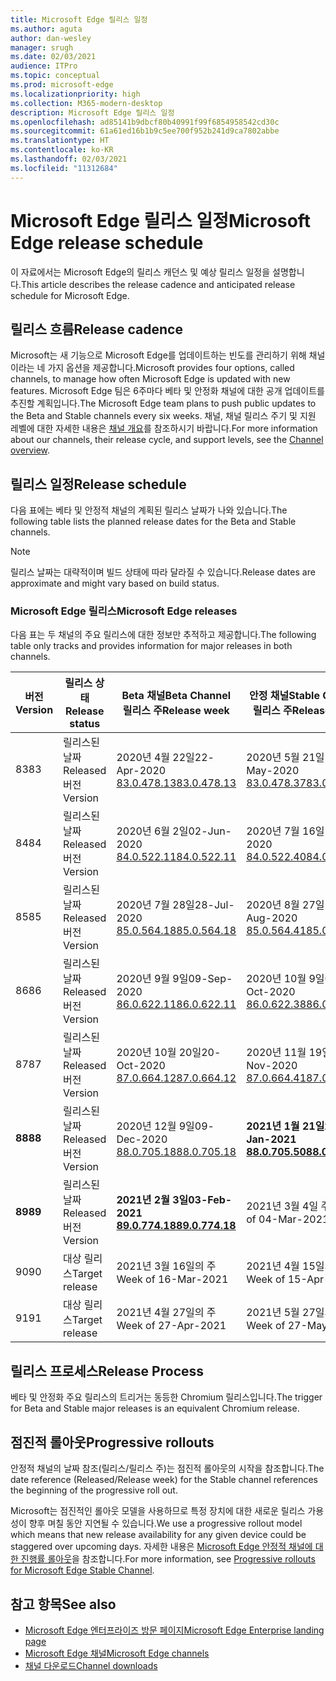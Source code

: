 ```yaml
---
title: Microsoft Edge 릴리스 일정
ms.author: aguta
author: dan-wesley
manager: srugh
ms.date: 02/03/2021
audience: ITPro
ms.topic: conceptual
ms.prod: microsoft-edge
ms.localizationpriority: high
ms.collection: M365-modern-desktop
description: Microsoft Edge 릴리스 일정
ms.openlocfilehash: ad85141b9dbcf80b40991f99f6854958542cd30c
ms.sourcegitcommit: 61a61ed16b1b9c5ee700f952b241d9ca7802abbe
ms.translationtype: HT
ms.contentlocale: ko-KR
ms.lasthandoff: 02/03/2021
ms.locfileid: "11312684"
---
```

# <span data-ttu-id="924b6-103">Microsoft Edge 릴리스 일정</span><span class="sxs-lookup"><span data-stu-id="924b6-103">Microsoft Edge release schedule</span></span>

<span data-ttu-id="924b6-104">이 자료에서는 Microsoft Edge의 릴리스 캐던스 및 예상 릴리스 일정을 설명합니다.</span><span class="sxs-lookup"><span data-stu-id="924b6-104">This article describes the release cadence and anticipated release schedule for Microsoft Edge.</span></span>

## <span data-ttu-id="924b6-105">릴리스 흐름</span><span class="sxs-lookup"><span data-stu-id="924b6-105">Release cadence</span></span>

<span data-ttu-id="924b6-106">Microsoft는 새 기능으로 Microsoft Edge를 업데이트하는 빈도를 관리하기 위해 채널이라는 네 가지 옵션을 제공합니다.</span><span class="sxs-lookup"><span data-stu-id="924b6-106">Microsoft provides four options, called channels, to manage how often Microsoft Edge is updated with new features.</span></span> <span data-ttu-id="924b6-107">Microsoft Edge 팀은 6주마다 베타 및 안정화 채널에 대한 공개 업데이트를 추진할 계획입니다.</span><span class="sxs-lookup"><span data-stu-id="924b6-107">The Microsoft Edge team plans to push public updates to the Beta and Stable channels every six weeks.</span></span> <span data-ttu-id="924b6-108">채널, 채널 릴리스 주기 및 지원 레벨에 대한 자세한 내용은 [채널 개요](https://docs.microsoft.com/DeployEdge/microsoft-edge-channels#channel-overview)를 참조하시기 바랍니다.</span><span class="sxs-lookup"><span data-stu-id="924b6-108">For more information about our channels, their release cycle, and support levels, see the [Channel overview](https://docs.microsoft.com/DeployEdge/microsoft-edge-channels#channel-overview).</span></span>

## <span data-ttu-id="924b6-109">릴리스 일정</span><span class="sxs-lookup"><span data-stu-id="924b6-109">Release schedule</span></span>

<span data-ttu-id="924b6-110">다음 표에는 베타 및 안정적 채널의 계획된 릴리스 날짜가 나와 있습니다.</span><span class="sxs-lookup"><span data-stu-id="924b6-110">The following table lists the planned release dates for the Beta and Stable channels.</span></span>

> [!NOTE]
> <span data-ttu-id="924b6-111">릴리스 날짜는 대략적이며 빌드 상태에 따라 달라질 수 있습니다.</span><span class="sxs-lookup"><span data-stu-id="924b6-111">Release dates are approximate and might vary based on build status.</span></span>

### <span data-ttu-id="924b6-112">Microsoft Edge 릴리스</span><span class="sxs-lookup"><span data-stu-id="924b6-112">Microsoft Edge releases</span></span>

<span data-ttu-id="924b6-113">다음 표는 두 채널의 주요 릴리스에 대한 정보만 추적하고 제공합니다.</span><span class="sxs-lookup"><span data-stu-id="924b6-113">The following table only tracks and provides information for major releases in both channels.</span></span>

| <span data-ttu-id="924b6-114">버전</span><span class="sxs-lookup"><span data-stu-id="924b6-114">Version</span></span> | <span data-ttu-id="924b6-115">릴리스 상태</span><span class="sxs-lookup"><span data-stu-id="924b6-115">Release status</span></span> | <span data-ttu-id="924b6-116">Beta 채널</span><span class="sxs-lookup"><span data-stu-id="924b6-116">Beta Channel</span></span><br><span data-ttu-id="924b6-117">릴리스 주</span><span class="sxs-lookup"><span data-stu-id="924b6-117">Release week</span></span> | <span data-ttu-id="924b6-118">안정 채널</span><span class="sxs-lookup"><span data-stu-id="924b6-118">Stable Channel</span></span><br><span data-ttu-id="924b6-119">릴리스 주</span><span class="sxs-lookup"><span data-stu-id="924b6-119">Release week</span></span> |
|---------|-----|------|--------|
| <span data-ttu-id="924b6-120">83</span><span class="sxs-lookup"><span data-stu-id="924b6-120">83</span></span> | <span data-ttu-id="924b6-121">릴리스된 날짜</span><span class="sxs-lookup"><span data-stu-id="924b6-121">Released</span></span><br><span data-ttu-id="924b6-122">버전</span><span class="sxs-lookup"><span data-stu-id="924b6-122">Version</span></span> | <span data-ttu-id="924b6-123">2020년 4월 22일</span><span class="sxs-lookup"><span data-stu-id="924b6-123">22-Apr-2020</span></span><br>[<span data-ttu-id="924b6-124">83.0.478.13</span><span class="sxs-lookup"><span data-stu-id="924b6-124">83.0.478.13</span></span>](https://docs.microsoft.com/DeployEdge/microsoft-edge-relnote-archive-beta-channel#version-83047813-april-22) | <span data-ttu-id="924b6-125">2020년 5월 21일</span><span class="sxs-lookup"><span data-stu-id="924b6-125">21-May-2020</span></span><br> [<span data-ttu-id="924b6-126">83.0.478.37</span><span class="sxs-lookup"><span data-stu-id="924b6-126">83.0.478.37</span></span>](https://docs.microsoft.com/DeployEdge/microsoft-edge-relnote-archive-stable-channel#version-83047837-may-21) |
| <span data-ttu-id="924b6-127">84</span><span class="sxs-lookup"><span data-stu-id="924b6-127">84</span></span> | <span data-ttu-id="924b6-128">릴리스된 날짜</span><span class="sxs-lookup"><span data-stu-id="924b6-128">Released</span></span><br><span data-ttu-id="924b6-129">버전</span><span class="sxs-lookup"><span data-stu-id="924b6-129">Version</span></span> | <span data-ttu-id="924b6-130">2020년 6월 2일</span><span class="sxs-lookup"><span data-stu-id="924b6-130">02-Jun-2020</span></span><br>[<span data-ttu-id="924b6-131">84.0.522.11</span><span class="sxs-lookup"><span data-stu-id="924b6-131">84.0.522.11</span></span>](https://docs.microsoft.com/DeployEdge/microsoft-edge-relnote-archive-beta-channel#version-84052211-june-2) | <span data-ttu-id="924b6-132">2020년 7월 16일</span><span class="sxs-lookup"><span data-stu-id="924b6-132">16-Jul-2020</span></span><br> [<span data-ttu-id="924b6-133">84.0.522.40</span><span class="sxs-lookup"><span data-stu-id="924b6-133">84.0.522.40</span></span>](https://docs.microsoft.com/DeployEdge/microsoft-edge-relnote-archive-stable-channel#version-84052240-july-16) |
| <span data-ttu-id="924b6-134">85</span><span class="sxs-lookup"><span data-stu-id="924b6-134">85</span></span> | <span data-ttu-id="924b6-135">릴리스된 날짜</span><span class="sxs-lookup"><span data-stu-id="924b6-135">Released</span></span><br><span data-ttu-id="924b6-136">버전</span><span class="sxs-lookup"><span data-stu-id="924b6-136">Version</span></span> | <span data-ttu-id="924b6-137">2020년 7월 28일</span><span class="sxs-lookup"><span data-stu-id="924b6-137">28-Jul-2020</span></span><br>[<span data-ttu-id="924b6-138">85.0.564.18</span><span class="sxs-lookup"><span data-stu-id="924b6-138">85.0.564.18</span></span>](https://docs.microsoft.com/DeployEdge/microsoft-edge-relnote-archive-beta-channel#version-85056418-july-28)  | <span data-ttu-id="924b6-139">2020년 8월 27일</span><span class="sxs-lookup"><span data-stu-id="924b6-139">27-Aug-2020</span></span><br>[<span data-ttu-id="924b6-140">85.0.564.41</span><span class="sxs-lookup"><span data-stu-id="924b6-140">85.0.564.41</span></span>](https://docs.microsoft.com/DeployEdge/microsoft-edge-relnote-stable-channel#version-85056441-august-27) |
| <span data-ttu-id="924b6-141">86</span><span class="sxs-lookup"><span data-stu-id="924b6-141">86</span></span> | <span data-ttu-id="924b6-142">릴리스된 날짜</span><span class="sxs-lookup"><span data-stu-id="924b6-142">Released</span></span><br><span data-ttu-id="924b6-143">버전</span><span class="sxs-lookup"><span data-stu-id="924b6-143">Version</span></span> | <span data-ttu-id="924b6-144">2020년 9월 9일</span><span class="sxs-lookup"><span data-stu-id="924b6-144">09-Sep-2020</span></span><br>[<span data-ttu-id="924b6-145">86.0.622.11</span><span class="sxs-lookup"><span data-stu-id="924b6-145">86.0.622.11</span></span>](https://docs.microsoft.com/DeployEdge/microsoft-edge-relnote-beta-channel#version-86062211-september-9) | <span data-ttu-id="924b6-146">2020년 10월 9일</span><span class="sxs-lookup"><span data-stu-id="924b6-146">09-Oct-2020</span></span><br>[<span data-ttu-id="924b6-147">86.0.622.38</span><span class="sxs-lookup"><span data-stu-id="924b6-147">86.0.622.38</span></span>](https://docs.microsoft.com/deployedge/microsoft-edge-relnote-stable-channel#version-86062238-october-9) |
| <span data-ttu-id="924b6-148">87</span><span class="sxs-lookup"><span data-stu-id="924b6-148">87</span></span> | <span data-ttu-id="924b6-149">릴리스된 날짜</span><span class="sxs-lookup"><span data-stu-id="924b6-149">Released</span></span><br><span data-ttu-id="924b6-150">버전</span><span class="sxs-lookup"><span data-stu-id="924b6-150">Version</span></span> | <span data-ttu-id="924b6-151">2020년 10월 20일</span><span class="sxs-lookup"><span data-stu-id="924b6-151">20-Oct-2020</span></span><br>[<span data-ttu-id="924b6-152">87.0.664.12</span><span class="sxs-lookup"><span data-stu-id="924b6-152">87.0.664.12</span></span>](https://docs.microsoft.com/deployedge/microsoft-edge-relnote-beta-channel#version-87066412--october-20) | <span data-ttu-id="924b6-153">2020년 11월 19일</span><span class="sxs-lookup"><span data-stu-id="924b6-153">19-Nov-2020</span></span><br>[<span data-ttu-id="924b6-154">87.0.664.41</span><span class="sxs-lookup"><span data-stu-id="924b6-154">87.0.664.41</span></span>](https://docs.microsoft.com/deployedge/microsoft-edge-relnote-stable-channel#version-87066441-november-19) |
| **<span data-ttu-id="924b6-155">88</span><span class="sxs-lookup"><span data-stu-id="924b6-155">88</span></span>** | <span data-ttu-id="924b6-156">릴리스된 날짜</span><span class="sxs-lookup"><span data-stu-id="924b6-156">Released</span></span><br><span data-ttu-id="924b6-157">버전</span><span class="sxs-lookup"><span data-stu-id="924b6-157">Version</span></span> | <span data-ttu-id="924b6-158">2020년 12월 9일</span><span class="sxs-lookup"><span data-stu-id="924b6-158">09-Dec-2020</span></span><br>[<span data-ttu-id="924b6-159">88.0.705.18</span><span class="sxs-lookup"><span data-stu-id="924b6-159">88.0.705.18</span></span>](https://docs.microsoft.com/deployedge/microsoft-edge-relnote-beta-channel#version-88070518-december-9) | **<span data-ttu-id="924b6-160">2021년 1월 21일</span><span class="sxs-lookup"><span data-stu-id="924b6-160">21-Jan-2021</span></span>**<br>**[<span data-ttu-id="924b6-161">88.0.705.50</span><span class="sxs-lookup"><span data-stu-id="924b6-161">88.0.705.50</span></span>](https://docs.microsoft.com/deployedge/microsoft-edge-relnote-stable-channel#version-88070550-january-21)**|
| **<span data-ttu-id="924b6-162">89</span><span class="sxs-lookup"><span data-stu-id="924b6-162">89</span></span>** | <span data-ttu-id="924b6-163">릴리스된 날짜</span><span class="sxs-lookup"><span data-stu-id="924b6-163">Released</span></span><br><span data-ttu-id="924b6-164">버전</span><span class="sxs-lookup"><span data-stu-id="924b6-164">Version</span></span> | **<span data-ttu-id="924b6-165">2021년 2월 3일</span><span class="sxs-lookup"><span data-stu-id="924b6-165">03-Feb-2021</span></span>**<br>**[<span data-ttu-id="924b6-166">89.0.774.18</span><span class="sxs-lookup"><span data-stu-id="924b6-166">89.0.774.18</span></span>](https://docs.microsoft.com/deployedge/microsoft-edge-relnote-beta-channel#version-89077418-february-3)** | <span data-ttu-id="924b6-167">2021년 3월 4일 주</span><span class="sxs-lookup"><span data-stu-id="924b6-167">Week of 04-Mar-2021</span></span> |
| <span data-ttu-id="924b6-168">90</span><span class="sxs-lookup"><span data-stu-id="924b6-168">90</span></span> | <span data-ttu-id="924b6-169">대상 릴리스</span><span class="sxs-lookup"><span data-stu-id="924b6-169">Target release</span></span> | <span data-ttu-id="924b6-170">2021년 3월 16일의 주</span><span class="sxs-lookup"><span data-stu-id="924b6-170">Week of 16-Mar-2021</span></span> | <span data-ttu-id="924b6-171">2021년 4월 15일의 주</span><span class="sxs-lookup"><span data-stu-id="924b6-171">Week of 15-Apr-2021</span></span> |
| <span data-ttu-id="924b6-172">91</span><span class="sxs-lookup"><span data-stu-id="924b6-172">91</span></span> | <span data-ttu-id="924b6-173">대상 릴리스</span><span class="sxs-lookup"><span data-stu-id="924b6-173">Target release</span></span> | <span data-ttu-id="924b6-174">2021년 4월 27일의 주</span><span class="sxs-lookup"><span data-stu-id="924b6-174">Week of 27-Apr-2021</span></span> | <span data-ttu-id="924b6-175">2021년 5월 27일의 주</span><span class="sxs-lookup"><span data-stu-id="924b6-175">Week of 27-May-2021</span></span> |

## <span data-ttu-id="924b6-176">릴리스 프로세스</span><span class="sxs-lookup"><span data-stu-id="924b6-176">Release Process</span></span>

<span data-ttu-id="924b6-177">베타 및 안정화 주요 릴리스의 트리거는 동등한 Chromium 릴리스입니다.</span><span class="sxs-lookup"><span data-stu-id="924b6-177">The trigger for Beta and Stable major releases is an equivalent Chromium release.</span></span>

## <span data-ttu-id="924b6-178">점진적 롤아웃</span><span class="sxs-lookup"><span data-stu-id="924b6-178">Progressive rollouts</span></span>

<span data-ttu-id="924b6-179">안정적 채널의 날짜 참조(릴리스/릴리스 주)는 점진적 롤아웃의 시작을 참조합니다.</span><span class="sxs-lookup"><span data-stu-id="924b6-179">The date reference (Released/Release week) for the Stable channel references the beginning of the progressive roll out.</span></span>

<span data-ttu-id="924b6-180">Microsoft는 점진적인 롤아웃 모델을 사용하므로 특정 장치에 대한 새로운 릴리스 가용성이 향후 며칠 동안 지연될 수 있습니다.</span><span class="sxs-lookup"><span data-stu-id="924b6-180">We use a progressive rollout model which means that new release availability for any given device could be staggered over upcoming days.</span></span> <span data-ttu-id="924b6-181">자세한 내용은 [Microsoft Edge 안정적 채널에 대한 진행률 롤아웃](microsoft-edge-update-progressive-rollout.md)을 참조합니다.</span><span class="sxs-lookup"><span data-stu-id="924b6-181">For more information, see [Progressive rollouts for Microsoft Edge Stable Channel](microsoft-edge-update-progressive-rollout.md).</span></span>

## <span data-ttu-id="924b6-182">참고 항목</span><span class="sxs-lookup"><span data-stu-id="924b6-182">See also</span></span>

- [<span data-ttu-id="924b6-183">Microsoft Edge 엔터프라이즈 방문 페이지</span><span class="sxs-lookup"><span data-stu-id="924b6-183">Microsoft Edge Enterprise landing page</span></span>](https://aka.ms/EdgeEnterprise)
- [<span data-ttu-id="924b6-184">Microsoft Edge 채널</span><span class="sxs-lookup"><span data-stu-id="924b6-184">Microsoft Edge channels</span></span>](microsoft-edge-channels.md)
- [<span data-ttu-id="924b6-185">채널 다운로드</span><span class="sxs-lookup"><span data-stu-id="924b6-185">Channel downloads</span></span>](https://www.microsoft.com/edge/business/download)